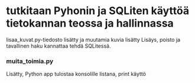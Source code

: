 # tutkitaan Pyhonin ja SQLiten käyttöä tietokannan teossa ja hallinnassa
lisaa_kuvat.py-tiedosto lisätty ja muutamia kuvia lisätty
Lisäys, poisto ja tavallinen haku kannattaa tehdä SQLitessä. 

### muita_toimia.py
Lisätty, Python app tulostaa konsolille listana, print käyttö 